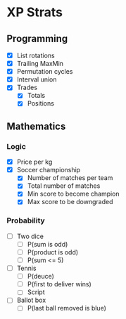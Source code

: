 # XP Strats

## Programming
- [X] List rotations
- [X] Trailing MaxMin
- [X] Permutation cycles
- [X] Interval union
- [X] Trades
  - [X] Totals
  - [X] Positions

## Mathematics

### Logic
- [X] Price per kg
- [X] Soccer championship
  - [X] Number of matches per team
  - [X] Total number of matches
  - [X] Min score to become champion
  - [X] Max score to be downgraded

### Probability
- [ ] Two dice
  - [ ] P(sum is odd)
  - [ ] P(product is odd)
  - [ ] P(sum <= 5)
- [ ] Tennis
  - [ ] P(deuce)
  - [ ] P(first to deliver wins)
  - [ ] Script
- [ ] Ballot box
  - [ ] P(last ball removed is blue)

